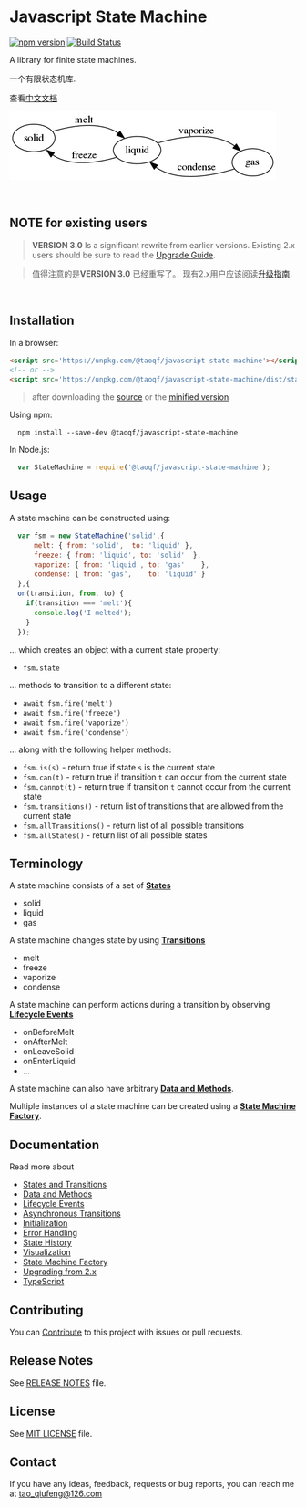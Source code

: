 # Javascript State Machine

[![npm version](https://badge.fury.io/js/%40taoqf%2Fjavascript-state-machine.svg)](https://www.npmjs.com/package/@taoqf/javascript-state-machine)
[![Build Status](https://travis-ci.org/taoqf/javascript-state-machine.svg?branch=master)](https://travis-ci.org/taoqf/javascript-state-machine)

A library for finite state machines.

一个有限状态机库.

查看[中文文档](README_zh-cn.md)

![matter state machine](examples/matter.png)

<br>

## NOTE for existing users

> **VERSION 3.0** Is a significant rewrite from earlier versions.
  Existing 2.x users should be sure to read the [Upgrade Guide](docs/upgrading-from-v2.md).

> 值得注意的是**VERSION 3.0** 已经重写了。
  现有2.x用户应该阅读[升级指南](docs/upgrading-from-v2.md).

<br>

## Installation

In a browser:

```html
<script src='https://unpkg.com/@taoqf/javascript-state-machine'></script>
<!-- or -->
<script src='https://unpkg.com/@taoqf/javascript-state-machine/dist/state-machine.min.js'></script>
```

> after downloading the [source](dist/state-machine.js) or the [minified version](dist/state-machine.min.js)

Using npm:

```shell
  npm install --save-dev @taoqf/javascript-state-machine
```

In Node.js:

```javascript
  var StateMachine = require('@taoqf/javascript-state-machine');
```

## Usage

A state machine can be constructed using:

```javascript
  var fsm = new StateMachine('solid',{
      melt: { from: 'solid',  to: 'liquid' },
      freeze: { from: 'liquid', to: 'solid'  },
      vaporize: { from: 'liquid', to: 'gas'    },
      condense: { from: 'gas',    to: 'liquid' }
  },{
  on(transition, from, to) {
    if(transition === 'melt'){
      console.log('I melted');
    }
  });
```

... which creates an object with a current state property:

  * `fsm.state`

... methods to transition to a different state:

  * `await fsm.fire('melt')`
  * `await fsm.fire('freeze')`
  * `await fsm.fire('vaporize')`
  * `await fsm.fire('condense')`

... along with the following helper methods:

  * `fsm.is(s)`            - return true if state `s` is the current state
  * `fsm.can(t)`           - return true if transition `t` can occur from the current state
  * `fsm.cannot(t)`        - return true if transition `t` cannot occur from the current state
  * `fsm.transitions()`    - return list of transitions that are allowed from the current state
  * `fsm.allTransitions()` - return list of all possible transitions
  * `fsm.allStates()`      - return list of all possible states

## Terminology

A state machine consists of a set of [**States**](docs/states-and-transitions.md)

  * solid
  * liquid
  * gas

A state machine changes state by using [**Transitions**](docs/states-and-transitions.md)

  * melt
  * freeze
  * vaporize
  * condense

A state machine can perform actions during a transition by observing [**Lifecycle Events**](docs/lifecycle-events.md)

  * onBeforeMelt
  * onAfterMelt
  * onLeaveSolid
  * onEnterLiquid
  * ...

A state machine can also have arbitrary [**Data and Methods**](docs/data-and-methods.md).

Multiple instances of a state machine can be created using a [**State Machine Factory**](docs/state-machine-factory.md).

## Documentation

Read more about

  * [States and Transitions](docs/states-and-transitions.md)
  * [Data and Methods](docs/data-and-methods.md)
  * [Lifecycle Events](docs/lifecycle-events.md)
  * [Asynchronous Transitions](docs/async-transitions.md)
  * [Initialization](docs/initialization.md)
  * [Error Handling](docs/error-handling.md)
  * [State History](docs/state-history.md)
  * [Visualization](docs/visualization.md)
  * [State Machine Factory](docs/state-machine-factory.md)
  * [Upgrading from 2.x](docs/upgrading-from-v2.md)
  * [TypeScript](docs/typescript.md)

## Contributing

You can [Contribute](docs/contributing.md) to this project with issues or pull requests.

## Release Notes

See [RELEASE NOTES](RELEASE_NOTES.md) file.

## License

See [MIT LICENSE](https://github.com/jakesgordon/javascript-state-machine/blob/master/LICENSE) file.

## Contact

If you have any ideas, feedback, requests or bug reports, you can reach me at
[tao_qiufeng@126.com](mailto:tao_qiufeng@126.com)
